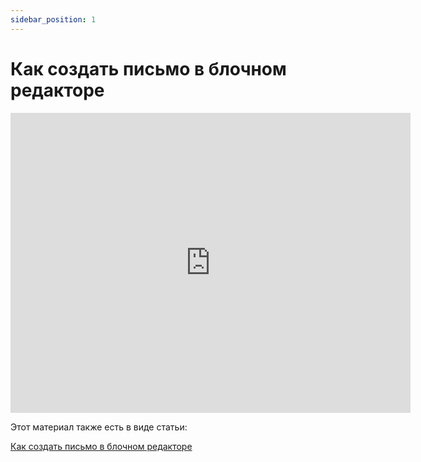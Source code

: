 ```yaml
---
sidebar_position: 1
---
```


# Как создать письмо в блочном редакторе

<iframe
    width="640"
    height="480"
    src="https://www.youtube.com/embed/xfVN-E_USLo"
    frameborder="0"
    allow="autoplay; encrypted-media"
    allowfullscreen
>
</iframe>

Этот материал также есть в виде статьи:

[Как создать письмо в блочном редакторе](/docs/email-campaigns/create-your-campaign/drag-and-drop-editor.md)